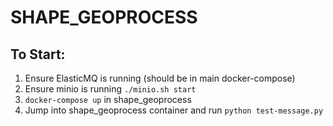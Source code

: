 # SHAPE_GEOPROCESS

## To Start:

1) Ensure ElasticMQ is running (should be in main docker-compose)
2) Ensure minio is running `./minio.sh start`
3) `docker-compose up` in shape_geoprocess
4) Jump into shape_geoprocess container and run `python test-message.py`